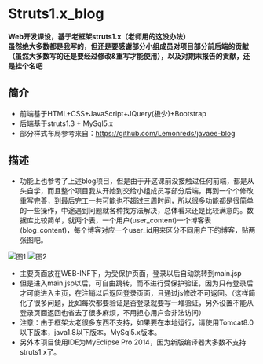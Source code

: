 # Struts1.x_blog
__Web开发课设，基于老框架struts1.x（老师用的这没办法）__  
__虽然绝大多数都是我写的，但还是要感谢部分小组成员对项目部分前后端的贡献（虽然大多数写的还是要经过修改&重写才能使用），以及对期末报告的贡献，还是挂个名吧__

## 简介
* 前端基于HTML+CSS+JavaScript+JQuery(极少)+Bootstrap 
* 后端基于struts1.3 + MySql5.x
* 部分样式布局参考来自：<https://github.com/Lemonreds/javaee-blog>

## 描述
* 功能上也参考了上述blog项目，但是由于开这课前没接触过任何前端，都是从头自学，而且整个项目我从开始到交给小组成员写部分后端，再到一个个修改重写完善，到最后完工一共可能也不超过三周时间，所以很多功能都是很简单的一些操作，中途遇到问题就各种找方法解决，总体看来还是比较满意的。数据库比较简单，就两个表，一个用户(user_content)一个博客表(blog_content)，每个博客对应一个user_id用来区分不同用户下的博客，贴两张图吧。  

![图1](https://github.com/Creekyu/MarkDownImageStorage/blob/master/1.png?raw=true)
![图2](https://github.com/Creekyu/MarkDownImageStorage/blob/master/2.png?raw=true)  

* 主要页面放在WEB-INF下，为受保护页面，登录以后自动跳转到main.jsp
* 但是进入main.jsp以后，可自由跳转，而不进行受保护验证，因为只有登录后才可能进入主页，在注销以后返回登录页面，且通过js修改不可返回。（这样简化了很多问题，比如每次都要验证是否登录就要写一堆验证，另外设置不能从登录页面返回也省去了很多麻烦，不用担心用户会非法访问） 
* 注意：由于框架太老很多东西不支持，如果要在本地运行，请使用Tomcat8.0以下版本，java1.8以下版本，MySql5.x版本。
* 另外本项目使用IDE为MyEclipse Pro 2014，因为新版编译器大多数不支持struts1.x了。


